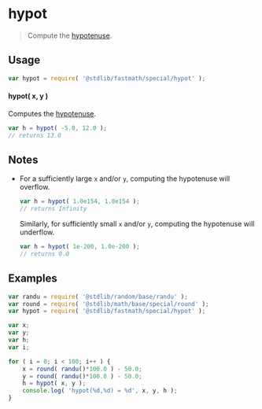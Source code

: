 # hypot

> Compute the [hypotenuse][hypotenuse].

<!-- Section to include introductory text. Make sure to keep an empty line after the intro `section` element and another before the `/section` close. -->

<section class="intro">

</section>

<!-- /.intro -->

<!-- Package usage documentation. -->

<section class="usage">

## Usage

```javascript
var hypot = require( '@stdlib/fastmath/special/hypot' );
```

#### hypot( x, y )

Computes the [hypotenuse][hypotenuse].

```javascript
var h = hypot( -5.0, 12.0 );
// returns 13.0
```

</section>

<!-- /.usage -->

<!-- Package usage notes. Make sure to keep an empty line after the `section` element and another before the `/section` close. -->

<section class="notes">

## Notes

-   For a sufficiently large `x` and/or `y`, computing the hypotenuse will overflow.

    ```javascript
    var h = hypot( 1.0e154, 1.0e154 );
    // returns Infinity
    ```

    Similarly, for sufficiently small `x` and/or `y`, computing the hypotenuse will underflow.

    ```javascript
    var h = hypot( 1e-200, 1.0e-200 );
    // returns 0.0
    ```

</section>

<!-- /.notes -->

<!-- Package usage examples. -->

<section class="examples">

## Examples

<!-- eslint no-undef: "error" -->

```javascript
var randu = require( '@stdlib/random/base/randu' );
var round = require( '@stdlib/math/base/special/round' );
var hypot = require( '@stdlib/fastmath/special/hypot' );

var x;
var y;
var h;
var i;

for ( i = 0; i < 100; i++ ) {
    x = round( randu()*100.0 ) - 50.0;
    y = round( randu()*100.0 ) - 50.0;
    h = hypot( x, y );
    console.log( 'hypot(%d,%d) = %d', x, y, h );
}
```

</section>

<!-- /.examples -->

<!-- Section to include cited references. If references are included, add a horizontal rule *before* the section. Make sure to keep an empty line after the `section` element and another before the `/section` close. -->

<section class="references">

</section>

<!-- /.references -->

<!-- Section for all links. Make sure to keep an empty line after the `section` element and another before the `/section` close. -->

<section class="links">

[hypotenuse]: http://en.wikipedia.org/wiki/Pythagorean_theorem

</section>

<!-- /.links -->
